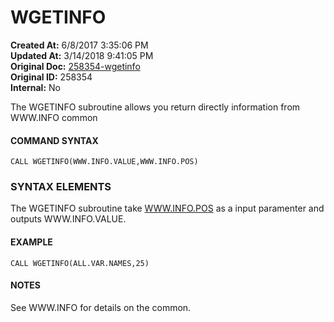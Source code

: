 # WGETINFO

**Created At:** 6/8/2017 3:35:06 PM  
**Updated At:** 3/14/2018 9:41:05 PM  
**Original Doc:** [258354-wgetinfo](https://docs.jbase.com/34473-docs/258354-wgetinfo)  
**Original ID:** 258354  
**Internal:** No  


The WGETINFO subroutine allows you return directly information from WWW.INFO common

#### **COMMAND SYNTAX**

```
CALL WGETINFO(WWW.INFO.VALUE,WWW.INFO.POS)
```

### **SYNTAX ELEMENTS**

The WGETINFO subroutine take [WWW.INFO.POS](./../www.info) as a input paramenter and outputs WWW.INFO.VALUE.

#### EXAMPLE

```
CALL WGETINFO(ALL.VAR.NAMES,25)
```

#### **NOTES**

See WWW.INFO for details on the common.
